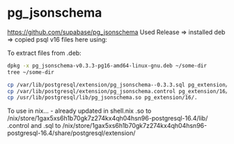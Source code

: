 # pg_jsonschema
https://github.com/supabase/pg_jsonschema
Used Release => installed deb => copied psql v16 files here using:

To extract files from .deb:
```bash
dpkg -x pg_jsonschema-v0.3.3-pg16-amd64-linux-gnu.deb ~/some-dir
tree ~/some-dir
```

```bash
cp /var/lib/postgresql/extension/pg_jsonschema--0.3.3.sql pg_extension/16/.
cp /var/lib/postgresql/extension/pg_jsonschema.control pg_extension/16/.
cp /usr/lib/postgresql/lib/pg_jsonschema.so pg_extension/16/.
```

To use in nix... - already updated in shell.nix
.so to /nix/store/1gax5xs6h1b70gk7z274kx4qh04hsn96-postgresql-16.4/lib/
.control and .sql to /nix/store/1gax5xs6h1b70gk7z274kx4qh04hsn96-postgresql-16.4/share/postgresql/extension/

